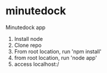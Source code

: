 minutedock
==========

Minutedock app

1. Install node
2. Clone repo
3. From root location, run 'npm install'
4. from root location, run 'node app'
5. access localhost:<port>/
